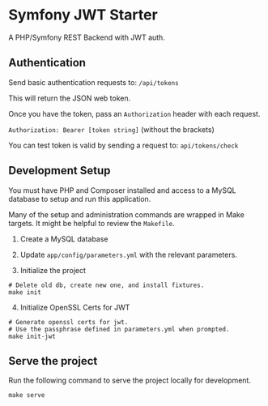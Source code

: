 Symfony JWT Starter
==================

A PHP/Symfony REST Backend with JWT auth.

## Authentication

Send basic authentication requests to: `/api/tokens`

This will return the JSON web token.

Once you have the token, pass an `Authorization` header with each request.

`Authorization: Bearer [token string]` (without the brackets)

You can test token is valid by sending a request to: `api/tokens/check`

## Development Setup

You must have PHP and Composer installed and access to a MySQL database to setup and run this application.

Many of the setup and administration commands are wrapped in Make targets. It might be helpful to
review the `Makefile`.

1) Create a MySQL database

2) Update `app/config/parameters.yml` with the relevant parameters.

3) Initialize the project

```
# Delete old db, create new one, and install fixtures.
make init
```

4) Initialize OpenSSL Certs for JWT

```
# Generate openssl certs for jwt. 
# Use the passphrase defined in parameters.yml when prompted.
make init-jwt
```

## Serve the project

Run the following command to serve the project locally for development.

```
make serve
```

